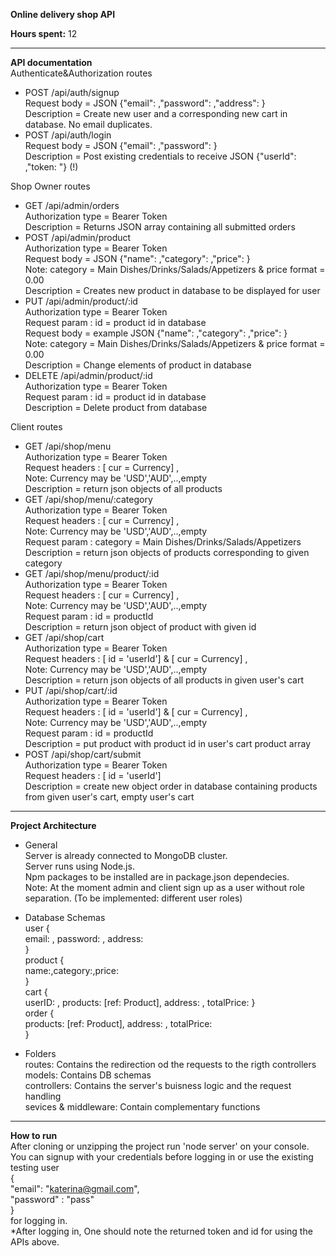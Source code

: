 **Online delivery shop API**

**Hours spent:** 12

-------------------------------------------

**API documentation**  
Authenticate&Authorization routes   

* POST /api/auth/signup   
Request body = JSON {"email": ,"password": ,"address": }  
Description = Create new user and a corresponding new cart in database. No email duplicates.  
* POST /api/auth/login  
Request body = JSON {"email": ,"password": }  
Description = Post existing credentials to receive JSON {"userId": ,"token: "} (!)  

Shop Owner routes  

* GET /api/admin/orders  
Authorization type = Bearer Token  
Description = Returns JSON array containing all submitted orders  
* POST /api/admin/product  
Authorization type = Bearer Token  
Request body = JSON {"name": ,"category": ,"price": }  
Note: category = Main Dishes/Drinks/Salads/Appetizers & price format = 0.00  
Description = Creates new product in database to be displayed for user  
* PUT /api/admin/product/:id  
Authorization type = Bearer Token  
Request param : id = product id in database  
Request body = example JSON {"name": ,"category": ,"price": }  
Note: category = Main Dishes/Drinks/Salads/Appetizers & price format = 0.00  
Description = Change elements of product in database  
* DELETE /api/admin/product/:id  
Authorization type = Bearer Token  
Request param : id = product id in database  
Description = Delete product from database  

Client routes  

* GET /api/shop/menu  
Authorization type = Bearer Token  
Request headers : [ cur = Currency] ,  
Note: Currency may be 'USD','AUD',..,empty  
Description = return json objects of all products  
* GET /api/shop/menu/:category  
Authorization type = Bearer Token  
Request headers : [ cur = Currency] ,  
Note: Currency may be 'USD','AUD',..,empty  
Request param : category = Main Dishes/Drinks/Salads/Appetizers  
Description = return json objects of products corresponding to given category  
* GET /api/shop/menu/product/:id  
Authorization type = Bearer Token  
Request headers : [ cur = Currency] ,  
Note: Currency may be 'USD','AUD',..,empty  
Request param : id = productId  
Description = return json object of product with given id  
* GET /api/shop/cart  
Authorization type = Bearer Token  
Request headers : [ id = 'userId'] & [ cur = Currency] ,  
Note: Currency may be 'USD','AUD',..,empty  
Description = return json objects of all products in given user's cart  
* PUT /api/shop/cart/:id  
Authorization type = Bearer Token  
Request headers : [ id = 'userId'] &  [ cur = Currency] ,  
Note: Currency may be 'USD','AUD',..,empty  
Request param : id = productId  
Description = put product with product id in user's cart product array  
* POST /api/shop/cart/submit  
Authorization type = Bearer Token  
Request headers : [ id = 'userId']  
Description = create new object order in database containing products from given user's cart, empty user's cart   

 -------------------------------------------

**Project Architecture**  
* General  
Server is already connected to MongoDB cluster.  
Server runs using Node.js.  
Npm packages to be installed are in package.json dependecies.  
Note: At the moment admin and client sign up as a user without role separation. (To be implemented: different user roles)  

* Database Schemas  
user {  
    email: , password: , address:  
}    
product {  
    name:,category:,price:  
}  
cart {  
    userID: , products: [ref: Product], address: , totalPrice: 
}  
order {  
    products: [ref: Product], address: , totalPrice:  
}  
* Folders  
routes: Contains the redirection od the requests to the rigth controllers  
models: Contains DB schemas  
controllers: Contains the server's buisness logic and the request handling   
sevices & middleware: Contain complementary functions  

-------------------------------------------

**How to run**  
After cloning or unzipping the project run 'node server' on your console.
You can signup with your credentials before logging in or use the existing testing user  
{   
    "email": "katerina@gmail.com",  
    "password" : "pass"  
}  
for logging in.  
*After logging in, One should note the returned token and id for using the APIs above.  






